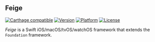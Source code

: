 ## Feige

[![Carthage compatible](https://img.shields.io/badge/Carthage-compatible-4BC51D.svg?style=flat)](https://github.com/Carthage/Carthage)
[![Version](http://img.shields.io/cocoapods/v/Feige.svg)](http://cocoapods.org/?q=Feige)
[![Platform](http://img.shields.io/cocoapods/p/Feige.svg)]()
[![License](http://img.shields.io/cocoapods/l/Feige.svg)](https://github.com/Kosoku/Feige/blob/master/license.txt)

*Feige* is a Swift iOS/macOS/tvOS/watchOS framework that extends the `Foundation` framework.
